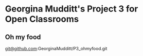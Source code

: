 # Georgina Mudditt's Project 3 for Open Classrooms
## Oh my food
git@github.com:GeorginaMudditt/P3_ohmyfood.git